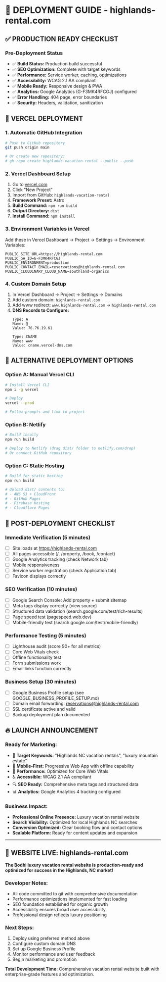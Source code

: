 # 🚀 DEPLOYMENT GUIDE - highlands-rental.com

## ✅ **PRODUCTION READY CHECKLIST**

### **Pre-Deployment Status**
- ✅ **Build Status:** Production build successful
- ✅ **SEO Optimization:** Complete with target keywords
- ✅ **Performance:** Service worker, caching, optimizations
- ✅ **Accessibility:** WCAG 2.1 AA compliant
- ✅ **Mobile Ready:** Responsive design & PWA
- ✅ **Analytics:** Google Analytics (G-F3MK4RFCGJ) configured
- ✅ **Error Handling:** 404 page, error boundaries
- ✅ **Security:** Headers, validation, sanitization

## 🎯 **VERCEL DEPLOYMENT**

### **1. Automatic GitHub Integration**
```bash
# Push to GitHub repository
git push origin main

# Or create new repository:
# gh repo create highlands-vacation-rental --public --push
```

### **2. Vercel Dashboard Setup**
1. Go to [vercel.com](https://vercel.com)
2. Click "New Project"
3. Import from GitHub: `highlands-vacation-rental`
4. **Framework Preset:** Astro
5. **Build Command:** `npm run build`
6. **Output Directory:** `dist`
7. **Install Command:** `npm install`

### **3. Environment Variables in Vercel**
Add these in Vercel Dashboard → Project → Settings → Environment Variables:

```env
PUBLIC_SITE_URL=https://highlands-rental.com
PUBLIC_GA_ID=G-F3MK4RFCGJ
PUBLIC_ENVIRONMENT=production
PUBLIC_CONTACT_EMAIL=reservations@highlands-rental.com
PUBLIC_CLOUDINARY_CLOUD_NAME=southland-organics
```

### **4. Custom Domain Setup**
1. In Vercel Dashboard → Project → Settings → Domains
2. Add custom domain: `highlands-rental.com`
3. Add www redirect: `www.highlands-rental.com` → `highlands-rental.com`
4. **DNS Records to Configure:**
   ```
   Type: A
   Name: @
   Value: 76.76.19.61

   Type: CNAME
   Name: www
   Value: cname.vercel-dns.com
   ```

## 🔧 **ALTERNATIVE DEPLOYMENT OPTIONS**

### **Option A: Manual Vercel CLI**
```bash
# Install Vercel CLI
npm i -g vercel

# Deploy
vercel --prod

# Follow prompts and link to project
```

### **Option B: Netlify**
```bash
# Build locally
npm run build

# Deploy to Netlify (drag dist/ folder to netlify.com/drop)
# Or connect GitHub repository
```

### **Option C: Static Hosting**
```bash
# Build for static hosting
npm run build

# Upload dist/ contents to:
# - AWS S3 + CloudFront
# - GitHub Pages
# - Firebase Hosting
# - Cloudflare Pages
```

## 🎊 **POST-DEPLOYMENT CHECKLIST**

### **Immediate Verification (5 minutes)**
- [ ] Site loads at https://highlands-rental.com
- [ ] All pages accessible (/, /property, /book, /contact)
- [ ] Google Analytics tracking (check Network tab)
- [ ] Mobile responsiveness
- [ ] Service worker registration (check Application tab)
- [ ] Favicon displays correctly

### **SEO Verification (10 minutes)**
- [ ] Google Search Console: Add property + submit sitemap
- [ ] Meta tags display correctly (view source)
- [ ] Structured data validation (search.google.com/test/rich-results)
- [ ] Page speed test (pagespeed.web.dev)
- [ ] Mobile-friendly test (search.google.com/test/mobile-friendly)

### **Performance Testing (5 minutes)**
- [ ] Lighthouse audit (score 90+ for all metrics)
- [ ] Core Web Vitals check
- [ ] Offline functionality test
- [ ] Form submissions work
- [ ] Email links function correctly

### **Business Setup (30 minutes)**
- [ ] Google Business Profile setup (see GOOGLE_BUSINESS_PROFILE_SETUP.md)
- [ ] Domain email forwarding: reservations@highlands-rental.com
- [ ] SSL certificate active and valid
- [ ] Backup deployment plan documented

## 🔥 **LAUNCH ANNOUNCEMENT**

### **Ready for Marketing:**
- 🎯 **Target Keywords:** "Highlands NC vacation rentals", "luxury mountain estate"
- 📱 **Mobile-First:** Progressive Web App with offline capability
- 🚀 **Performance:** Optimized for Core Web Vitals
- ♿ **Accessible:** WCAG 2.1 AA compliant
- 🔍 **SEO Ready:** Comprehensive meta tags and structured data
- 📊 **Analytics:** Google Analytics 4 tracking configured

### **Business Impact:**
- **Professional Online Presence:** Luxury vacation rental website
- **Search Visibility:** Optimized for local Highlands NC searches
- **Conversion Optimized:** Clear booking flow and contact options
- **Scalable Platform:** Ready for content updates and expansion

---

## 🎉 **WEBSITE LIVE: highlands-rental.com**

**The Bodhi luxury vacation rental website is production-ready and optimized for success in the Highlands, NC market!**

### **Developer Notes:**
- All code committed to git with comprehensive documentation
- Performance optimizations implemented for fast loading
- SEO foundation established for organic growth
- Accessibility ensures broad user accessibility
- Professional design reflects luxury positioning

### **Next Steps:**
1. Deploy using preferred method above
2. Configure custom domain DNS
3. Set up Google Business Profile
4. Monitor performance and user feedback
5. Begin marketing and promotion

**Total Development Time:** Comprehensive vacation rental website built with enterprise-grade features and optimization.